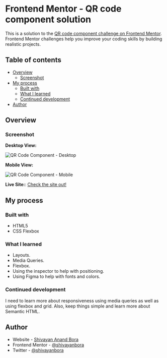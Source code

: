# Frontend Mentor - QR code component solution

This is a solution to the [QR code component challenge on Frontend Mentor](https://www.frontendmentor.io/challenges/qr-code-component-iux_sIO_H). Frontend Mentor challenges help you improve your coding skills by building realistic projects.

## Table of contents

- [Overview](#overview)
  - [Screenshot](#screenshot)
- [My process](#my-process)
  - [Built with](#built-with)
  - [What I learned](#what-i-learned)
  - [Continued development](#continued-development)
- [Author](#author)

## Overview

### Screenshot

**Desktop View:**

![QR Code Component - Desktop](https://github.com/shivayan-bora/qr-code-component/assets/23340497/fb68df22-f17e-469f-a811-e88e955b6850)

**Mobile View:**

![QR Code Component - Mobile](https://github.com/shivayan-bora/qr-code-component/assets/23340497/f8eabae3-4593-4a13-9b93-3a49484b27a0)

**Live Site:**: [Check the site out!](https://qr-code-component-amber-mu.vercel.app/)

## My process

### Built with

- HTML5
- CSS Flexbox

### What I learned

- Layouts.
- Media Queries.
- Flexbox.
- Using the inspector to help with positioning.
- Using Figma to help with fonts and colors.

### Continued development

I need to learn more about responsiveness using media queries as well as using flexbox and grid. Also, keep things simple and learn more about Semantic HTML.

## Author

- Website - [Shivayan Anand Bora](https://github.com/shivayan-bora)
- Frontend Mentor - [@shivayanbora](https://www.frontendmentor.io/profile/shivayan-bora)
- Twitter - [@shivayanbora](https://twitter.com/shivayanbora)
